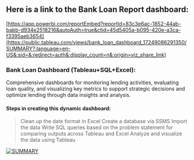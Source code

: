 ## Here is a link to the Bank Loan Report dashboard:

[https://app.powerbi.com/reportEmbed?reportId=83c3e6ac-1852-44ab-babb-d934e2518216&autoAuth=true&ctid=45d5405a-b095-420e-a3ca-f3395aeb3654](https://public.tableau.com/views/bank_loan_dashboard_17249086291350/SUMMARY?:language=en-US&:sid=&:redirect=auth&:display_count=n&:origin=viz_share_link)

### Bank Loan Dashboard (Tableau+SQL+Excel):
Comprehensive dashboards for monitoring lending activities, evaluating loan quality, and visualizing key metrics to support strategic decisions and optimize lending through data insights and analysis. 

#### Steps in creating this dynamic dashboard:
> Clean up the date format in Excel
> Create a database via SSMS
> Import the data
> Write SQL queries based on the problem statement for comparing outputs across Tableau and Excel
> Analyze and visualize the data using Tableau

<div class='tableauPlaceholder' id='viz1724987516849' style='position: relative'><noscript><a href='#'><img alt='SUMMARY ' src='https:&#47;&#47;public.tableau.com&#47;static&#47;images&#47;ba&#47;bank_loan_dashboard_17249086291350&#47;SUMMARY&#47;1_rss.png' style='border: none' /></a></noscript><object class='tableauViz'  style='display:none;'><param name='host_url' value='https%3A%2F%2Fpublic.tableau.com%2F' /> <param name='embed_code_version' value='3' /> <param name='site_root' value='' /><param name='name' value='bank_loan_dashboard_17249086291350&#47;SUMMARY' /><param name='tabs' value='no' /><param name='toolbar' value='yes' /><param name='static_image' value='https:&#47;&#47;public.tableau.com&#47;static&#47;images&#47;ba&#47;bank_loan_dashboard_17249086291350&#47;SUMMARY&#47;1.png' /> <param name='animate_transition' value='yes' /><param name='display_static_image' value='yes' /><param name='display_spinner' value='yes' /><param name='display_overlay' value='yes' /><param name='display_count' value='yes' /><param name='language' value='en-US' /></object></div>                <script type='text/javascript'>                    var divElement = document.getElementById('viz1724987516849');                    var vizElement = divElement.getElementsByTagName('object')[0];                    if ( divElement.offsetWidth > 800 ) { vizElement.style.width='1600px';vizElement.style.height='927px';} else if ( divElement.offsetWidth > 500 ) { vizElement.style.width='1600px';vizElement.style.height='927px';} else { vizElement.style.width='100%';vizElement.style.height='3577px';}                     var scriptElement = document.createElement('script');                    scriptElement.src = 'https://public.tableau.com/javascripts/api/viz_v1.js';                    vizElement.parentNode.insertBefore(scriptElement, vizElement);                </script>
